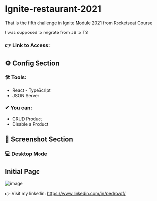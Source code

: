# Ignite-restaurant-2021

That is the fifth challenge in Ignite Module 2021 from Rocketseat Course

I was supposed to migrate from JS to TS

### 👉 Link to Access:

## ⚙ Config Section

 ### 🛠 Tools:
 - React - TypeScript
 - JSON Server

 
### ✔ You can:
- CRUD Product
- Disable a Product


 ## 📸 Screenshot Section
### 💻 Desktop Mode

## Initial Page
![image](https://user-images.githubusercontent.com/62482908/176561730-7cec9e4d-61a8-4c6c-8ef8-fdb82a4c5576.png)


👉 Visit my linkedin: https://www.linkedin.com/in/pedrovdf/
